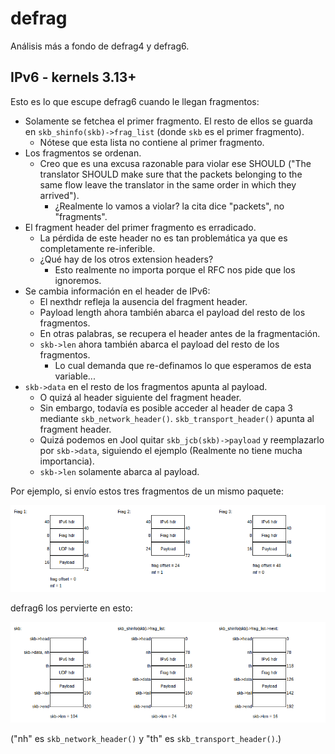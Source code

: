 # defrag

Análisis más a fondo de defrag4 y defrag6.

## IPv6 - kernels 3.13+

Esto es lo que escupe defrag6 cuando le llegan fragmentos:

- Solamente se fetchea el primer fragmento. El resto de ellos se guarda en `skb_shinfo(skb)->frag_list` (donde `skb` es el primer fragmento).
	- Nótese que esta lista no contiene al primer fragmento.
- Los fragmentos se ordenan.
	- Creo que es una excusa razonable para violar ese SHOULD ("The translator SHOULD make sure that the packets belonging to the same flow leave the translator in the same order in which they arrived").
		- ¿Realmente lo vamos a violar? la cita dice "packets", no "fragments".
- El fragment header del primer fragmento es erradicado.
	- La pérdida de este header no es tan problemática ya que es completamente re-inferible.
	- ¿Qué hay de los otros extension headers?
		- Esto realmente no importa porque el RFC nos pide que los ignoremos.
- Se cambia información en el header de IPv6:
	- El nexthdr refleja la ausencia del fragment header.
	- Payload length ahora también abarca el payload del resto de los fragmentos.
	- En otras palabras, se recupera el header antes de la fragmentación.
	- `skb->len` ahora también abarca el payload del resto de los fragmentos.
		- Lo cual demanda que re-definamos lo que esperamos de esta variable...
- `skb->data` en el resto de los fragmentos apunta al payload.
	- O quizá al header siguiente del fragment header.
	- Sin embargo, todavía es posible acceder al header de capa 3 mediante `skb_network_header()`. `skb_transport_header()` apunta al fragment header.
	- Quizá podemos en Jool quitar `skb_jcb(skb)->payload` y reemplazarlo por `skb->data`, siguiendo el ejemplo (Realmente no tiene mucha importancia).
	- `skb->len` solamente abarca al payload.

Por ejemplo, si envío estos tres fragmentos de un mismo paquete:

![Fig1 - defrag6 en 3.13+, prueba](defrag6-start.png)

defrag6 los pervierte en esto:

![Fig2 - defrag6 en 3.13+, resultado](defrag6-result-high.png)

("nh" es `skb_network_header()` y "th" es `skb_transport_header()`.)

